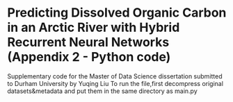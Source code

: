 # Predicting Dissolved Organic Carbon in an Arctic River with Hybrid Recurrent Neural Networks (Appendix 2 - Python code)
Supplementary code for the Master of Data Science dissertation submitted to Durham University 
by Yuqing Liu
To run the file,first decompress original datasets&metadata and put them in the same directory as main.py
